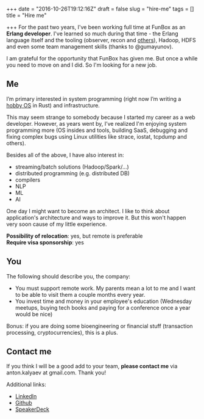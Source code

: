 +++
date = "2016-10-26T19:12:16Z"
draft = false
slug = "hire-me"
tags = []
title = "Hire me"

+++
For the past two years, I've been working full time at FunBox as an **Erlang developer**. I've learned so much during that time - the Erlang language itself and the tooling (observer, recon and [others](http://homeonrails.com/2016/05/profiling-in-erlang/)), Hadoop, HDFS and even some team management skills (thanks to @gumayunov).

I am grateful for the opportunity that FunBox has given me. But once a while you need to move on and I did. So I'm looking for a new job.

<!--more-->

## Me

I’m primary interested in system programming (right now I’m writing a [hobby OS](https://github.com/melekes/OS-bitch) in Rust) and infrastructure.

This may seem strange to somebody because I started my career as a web developer. However, as years went by, I’ve realized I'm enjoying system programming more (OS insides and tools, building SaaS, debugging and fixing complex bugs using Linux utilities like strace, iostat, tcpdump and others).

Besides all of the above, I have also interest in:

- streaming/batch solutions (Hadoop/Spark/…)
- distributed programming (e.g. distributed DB)
- compilers
- NLP
- ML
- AI

One day I might want to become an architect. I like to think about application's architecture and ways to improve it. But this won't happen very soon cause of my little experience.

**Possibility of relocation**: yes, but remote is preferable <br>
**Require visa sponsorship**: yes

## You

The following should describe you, the company:

- You must support remote work. My parents mean a lot to me and I want to be able to visit them a couple months every year.
- You invest time and money in your employee's education (Wednesday meetups, buying tech books and paying for a conference once a year would be nice)

Bonus: if you are doing some bioengineering or financial stuff (transaction processing, cryptocurrencies), this is a plus.

## Contact me

If you think I will be a good add to your team, **please contact me** via anton.kalyaev at gmail.com. Thank you!

Additional links:

- [LinkedIn](http://www.linkedin.com/in/anton-kalyaev-a2617786)
- [Github](https://github.com/melekes/)
- [SpeakerDeck](https://speakerdeck.com/melekes)
